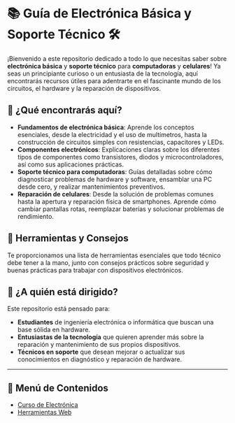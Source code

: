 # 📚 Guía de Electrónica Básica y Soporte Técnico 🛠️

¡Bienvenido a este repositorio dedicado a todo lo que necesitas saber sobre **electrónica básica** y **soporte técnico** para **computadoras** y **celulares**! Ya seas un principiante curioso o un entusiasta de la tecnología, aquí encontrarás recursos útiles para adentrarte en el fascinante mundo de los circuitos, el hardware y la reparación de dispositivos.

## 🔌 ¿Qué encontrarás aquí?
- **Fundamentos de electrónica básica**: Aprende los conceptos esenciales, desde la electricidad y el uso de multímetros, hasta la construcción de circuitos simples con resistencias, capacitores y LEDs.
- **Componentes electrónicos**: Explicaciones claras sobre los diferentes tipos de componentes como transistores, diodos y microcontroladores, así como sus aplicaciones prácticas.
- **Soporte técnico para computadoras**: Guías detalladas sobre cómo diagnosticar problemas de hardware y software, ensamblar una PC desde cero, y realizar mantenimientos preventivos.
- **Reparación de celulares**: Desde la solución de problemas comunes hasta la apertura y reparación física de smartphones. Aprende cómo cambiar pantallas rotas, reemplazar baterías y solucionar problemas de rendimiento.

## 🧰 Herramientas y Consejos
Te proporcionamos una lista de herramientas esenciales que todo técnico debe tener a la mano, junto con consejos prácticos sobre seguridad y buenas prácticas para trabajar con dispositivos electrónicos.

## 📖 ¿A quién está dirigido?
Este repositorio está pensado para:
- **Estudiantes** de ingeniería electrónica o informática que buscan una base sólida en hardware.
- **Entusiastas de la tecnología** que quieren aprender más sobre la reparación y mantenimiento de sus propios dispositivos.
- **Técnicos en soporte** que desean mejorar o actualizar sus conocimientos en diagnóstico y reparación de hardware.

---

## 📑 Menú de Contenidos

- [Curso de Electrónica](docs/electronica.md)
- [Herramientas Web](docs/web-tools.md)

